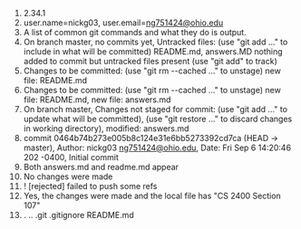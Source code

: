 1) 2.34.1
2) user.name=nickg03, user.email=ng751424@ohio.edu
3) A list of common git commands and what they do is output. 
4) On branch master, no commits yet, Untracked files: (use "git add <file>..." to include in what will be committed) README.md, answers.MD nothing added to commit but untracked files present (use "git add" to track)
5) Changes to be committed: (use "git rm --cached <file>..." to unstage) new file: README.md
6) Changes to be committed: (use "git rm --cached <file>..." to unstage) new file: README.md, new file: answers.md
7) On branch master, Changes not staged for commit: (use "git add <file>..." to update what will be committed), (use "git restore <file>..." to discard changes in working directory), modified: answers.md
8) commit 0464b74b273e005b8c124e31e6bb5273392cd7ca (HEAD -> master), Author: nickg03 <ng751424@ohio.edu>, Date: Fri Sep 6 14:20:46 202 -0400, Initial commit
9) Both answers.md and readme.md appear
10) No changes were made
11) ! [rejected] failed to push some refs
12) Yes, the changes were made and the local file has "CS 2400 Section 107"
13) . .. .git .gitignore README.md
